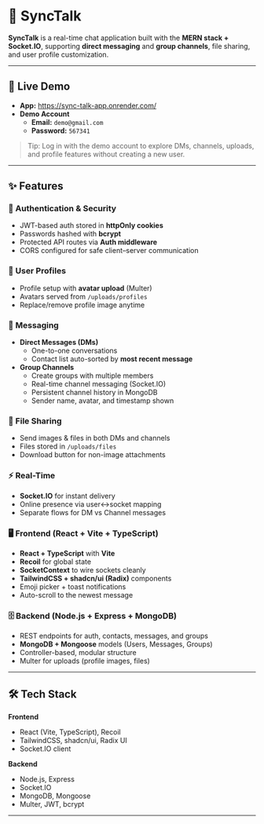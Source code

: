 # 📨 SyncTalk

**SyncTalk** is a real-time chat application built with the **MERN stack + Socket.IO**, supporting **direct messaging** and **group channels**, file sharing, and user profile customization.

---

## 🚀 Live Demo

- **App:** https://sync-talk-app.onrender.com/
- **Demo Account**
  - **Email:** `demo@gmail.com`
  - **Password:** `567341`

> Tip: Log in with the demo account to explore DMs, channels, uploads, and profile features without creating a new user.

---

## ✨ Features

### 🔐 Authentication & Security
- JWT-based auth stored in **httpOnly cookies**
- Passwords hashed with **bcrypt**
- Protected API routes via **Auth middleware**
- CORS configured for safe client–server communication

### 👤 User Profiles
- Profile setup with **avatar upload** (Multer)
- Avatars served from `/uploads/profiles`
- Replace/remove profile image anytime

### 💬 Messaging
- **Direct Messages (DMs)**
  - One-to-one conversations
  - Contact list auto-sorted by **most recent message**
- **Group Channels**
  - Create groups with multiple members
  - Real-time channel messaging (Socket.IO)
  - Persistent channel history in MongoDB
  - Sender name, avatar, and timestamp shown

### 📎 File Sharing
- Send images & files in both DMs and channels
- Files stored in `/uploads/files`
- Download button for non-image attachments

### ⚡ Real-Time
- **Socket.IO** for instant delivery
- Online presence via user↔socket mapping
- Separate flows for DM vs Channel messages

### 🖥️ Frontend (React + Vite + TypeScript)
- **React + TypeScript** with **Vite**
- **Recoil** for global state
- **SocketContext** to wire sockets cleanly
- **TailwindCSS + shadcn/ui (Radix)** components
- Emoji picker + toast notifications
- Auto-scroll to the newest message

### 🗄️ Backend (Node.js + Express + MongoDB)
- REST endpoints for auth, contacts, messages, and groups
- **MongoDB + Mongoose** models (Users, Messages, Groups)
- Controller-based, modular structure
- Multer for uploads (profile images, files)

---

## 🛠️ Tech Stack

**Frontend**
- React (Vite, TypeScript), Recoil
- TailwindCSS, shadcn/ui, Radix UI
- Socket.IO client

**Backend**
- Node.js, Express
- Socket.IO
- MongoDB, Mongoose
- Multer, JWT, bcrypt

---

